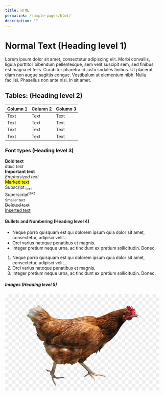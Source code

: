 ```yaml
---
title: HTML
permalink: /sample-pages/html/
description: ""
---
```

<h1> Normal Text (Heading level 1) </h1>

Lorem ipsum dolor sit amet, consectetur adipiscing elit. Morbi convallis, ligula porttitor bibendum pellentesque, sem velit suscipit sem, sed finibus est magna et felis. Curabitur pharetra id justo sodales finibus. Ut placerat diam non augue sagittis congue. Vestibulum ut elementum nibh. Nulla facilisi. Phasellus non ante nisi. In sit amet.

<h2> Tables: (Heading level 2) </h2>

| Column 1 | Column 2 | Column 3 |
| -------- | -------- | -------- |
| Text     | Text     | Text     |
| Text     | Text     | Text     |
| Text     | Text     | Text     |
| Text     | Text     | Text     |

<h3> Font types (Heading level 3) </h3>

<b>Bold text</b><br>
<i>italic text</i><br>
<strong>Important text</strong><br>
<em>Emphasized text</em><br>
<mark>Marked text </mark><br>
Subscript<sub> text</sub><br>
Superscript<sup>text</sup><br>
<small>Smaller text</small><br>
<del>Deleted text</del><br>
<ins>Inserted text</ins><br>

#### Bullets and Numbering (Heading level 4)

* Neque porro quisquam est qui dolorem ipsum quia dolor sit amet, consectetur, adipisci velit...
* Orci varius natoque penatibus et magnis.
* Integer pretium neque urna, ac tincidunt ex pretium sollicitudin. Donec.

1. Neque porro quisquam est qui dolorem ipsum quia dolor sit amet, consectetur, adipisci velit...
2. Orci varius natoque penatibus et magnis.
3. Integer pretium neque urna, ac tincidunt ex pretium sollicitudin. Donec.

##### Images (Heading level 5)

![chicken](/images/chicken.jpg)